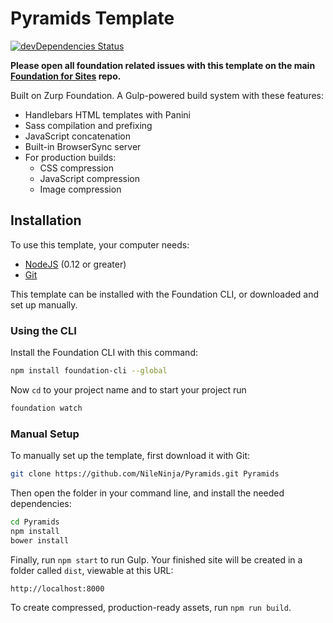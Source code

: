 # Pyramids Template

[![devDependencies Status](https://david-dm.org/nileninja/pyramids/dev-status.svg)](https://david-dm.org/nileninja/pyramids?type=dev)

**Please open all foundation related issues with this template on the main [Foundation for Sites](https://github.com/zurb/foundation-sites/issues) repo.**

Built on Zurp Foundation. A Gulp-powered build system with these features:

- Handlebars HTML templates with Panini
- Sass compilation and prefixing
- JavaScript concatenation
- Built-in BrowserSync server
- For production builds:
  - CSS compression
  - JavaScript compression
  - Image compression

## Installation

To use this template, your computer needs:

- [NodeJS](https://nodejs.org/en/) (0.12 or greater)
- [Git](https://git-scm.com/)

This template can be installed with the Foundation CLI, or downloaded and set up manually.

### Using the CLI

Install the Foundation CLI with this command:

```bash
npm install foundation-cli --global
```

Now `cd` to your project name and to start your project run 

```bash
foundation watch
```

### Manual Setup

To manually set up the template, first download it with Git:

```bash
git clone https://github.com/NileNinja/Pyramids.git Pyramids
```

Then open the folder in your command line, and install the needed dependencies:

```bash
cd Pyramids
npm install
bower install
```

Finally, run `npm start` to run Gulp. Your finished site will be created in a folder called `dist`, viewable at this URL:

```
http://localhost:8000
```

To create compressed, production-ready assets, run `npm run build`.
